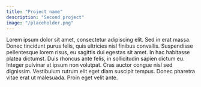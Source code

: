 ```yaml
---
title: "Project name"
description: "Second project"
image: "/placeholder.png"
---
```


Lorem ipsum dolor sit amet, consectetur adipiscing elit. Sed in erat massa. Donec tincidunt purus felis, quis ultricies nisl finibus convallis. Suspendisse pellentesque lorem risus, eu sagittis dui egestas sit amet. In hac habitasse platea dictumst. Duis rhoncus ante felis, in sollicitudin sapien dictum eu. Integer pulvinar at ipsum non volutpat. Cras auctor congue nisl sed dignissim. Vestibulum rutrum elit eget diam suscipit tempus. Donec pharetra vitae erat ut malesuada. Proin eget velit ante.

